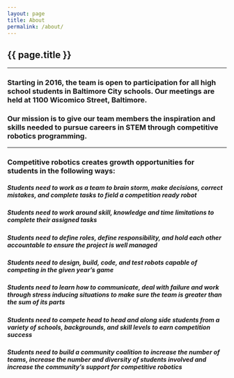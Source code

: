 ```yaml
---
layout: page
title: About
permalink: /about/
---
```


<div class="container" markdown="1">
<section class="card bg-light page-card p-4" markdown="1">

<h1 class="mx-auto">{{ page.title }}</h1>
<hr>



<div class = "card-header bg-theme col-md p-4 mb-2 rounded">
    <h3 class="card-title text-center text-light m-0">
        Starting in 2016, the team is open to participation for all high school students in Baltimore City schools. Our meetings are held at 1100 Wicomico Street, Baltimore. 
    </h3>
</div>

<div class="card-header bg-theme col-md p-4 mb-2 rounded">
    <h3 class="card-title text-center text-light m-0">
        Our mission is to give our team members the inspiration and skills needed to pursue careers in STEM through competitive robotics programming.
    </h3>
</div>


<hr>


<h3 class="card-title text-center m-0 mb-2">
    Competitive robotics creates growth opportunities for students in the following ways: 
</h3>

<div class = "card bg-light col-md p-4 mb-2 rounded">
    <h5 class="card-title text-center m-0">
        Students need to work as a team to brain storm, make decisions, correct mistakes, and complete tasks to field a competition ready robot
    </h5>
</div>

<div class = "card col-md p-4 mb-2 rounded">
    <h5 class="card-title text-center m-0">
        Students need to work around skill, knowledge and time limitations to complete their assigned tasks
    </h5>
</div>

<div class = "card bg-light col-md p-4 mb-2 rounded">
    <h5 class="card-title text-center m-0">
        Students need to define roles, define responsibility, and hold each other accountable to ensure the project is well managed
    </h5>
</div>

<div class = "card bg-light col-md p-4 mb-2 rounded">
    <h5 class="card-title text-center m-0">
        Students need to design, build, code, and test robots capable of competing in the given year’s game
    </h5>
</div>

<div class = "card bg-light col-md p-4 mb-2 rounded">
    <h5 class="card-title text-center m-0">
        Students need to learn how to communicate, deal with failure and work through stress inducing situations to make sure the team is greater than the sum of its parts
    </h5>
</div>

<div class = "card bg-light col-md p-4 mb-2 rounded">
    <h5 class="card-title text-center m-0">
        Students need to compete head to head and along side students from a variety of schools, backgrounds, and skill levels to earn competition success
    </h5>
</div>

<div class = "card bg-light col-md p-4 mb-2 rounded">
    <h5 class="card-title text-center m-0">
        Students need to build a community coalition to increase the number of teams, increase the number and diversity of students involved and increase the community’s support for competitive robotics
    </h5>
</div>

</section>
</div>
